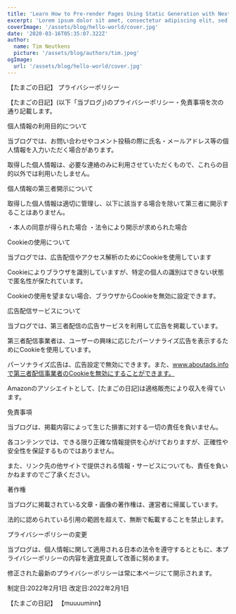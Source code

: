 ```yaml
---
title: 'Learn How to Pre-render Pages Using Static Generation with Next.js'
excerpt: 'Lorem ipsum dolor sit amet, consectetur adipiscing elit, sed do eiusmod tempor incididunt ut labore et dolore magna aliqua. Praesent elementum facilisis leo vel fringilla est ullamcorper eget. At imperdiet dui accumsan sit amet nulla facilities morbi tempus.'
coverImage: '/assets/blog/hello-world/cover.jpg'
date: '2020-03-16T05:35:07.322Z'
author:
  name: Tim Neutkens
  picture: '/assets/blog/authors/tim.jpeg'
ogImage:
  url: '/assets/blog/hello-world/cover.jpg'
---
```


【たまごの日記】 プライバシーポリシー

【たまごの日記】(以下「当ブログ」)のプライバシーポリシー・免責事項を次の通り記載します。

個人情報の利用目的について

当ブログでは、お問い合わせやコメント投稿の際に氏名・メールアドレス等の個人情報を入力いただく場合があります。

取得した個人情報は、必要な連絡のみに利用させていただくもので、これらの目的以外では利用いたしません。

個人情報の第三者開示について

取得した個人情報は適切に管理し、以下に該当する場合を除いて第三者に開示することはありません。

・本人の同意が得られた場合
・法令により開示が求められた場合

Cookieの使用について

当ブログでは、広告配信やアクセス解析のためにCookieを使用しています

Cookieによりブラウザを識別していますが、特定の個人の識別はできない状態で匿名性が保たれています。

Cookieの使用を望まない場合、ブラウザからCookieを無効に設定できます。

広告配信サービスについて

当ブログでは、第三者配信の広告サービスを利用して広告を掲載しています。

第三者配信事業者は、ユーザーの興味に応じたパーソナライズ広告を表示するためにCookieを使用しています。

パーソナライズ広告は、広告設定で無効にできます。また、www.aboutads.infoで第三者配信事業者のCookieを無効にすることができます。

Amazonのアソシエイトとして、[たまごの日記]は適格販売により収入を得ています。

免責事項

当ブログは、掲載内容によって生じた損害に対する一切の責任を負いません。

各コンテンツでは、できる限り正確な情報提供を心がけておりますが、正確性や安全性を保証するものではありません。

また、リンク先の他サイトで提供される情報・サービスについても、責任を負いかねますのでご了承ください。

著作権

当ブログに掲載されている文章・画像の著作権は、運営者に帰属しています。

法的に認められている引用の範囲を超えて、無断で転載することを禁止します。

プライバシーポリシーの変更

当ブログは、個人情報に関して適用される日本の法令を遵守するとともに、本プライバシーポリシーの内容を適宜見直して改善に努めます。

修正された最新のプライバシーポリシーは常に本ページにて開示されます。

制定日:2022年2月1日
改定日:2022年2月1日

【たまごの日記】
【muuuuminn】
